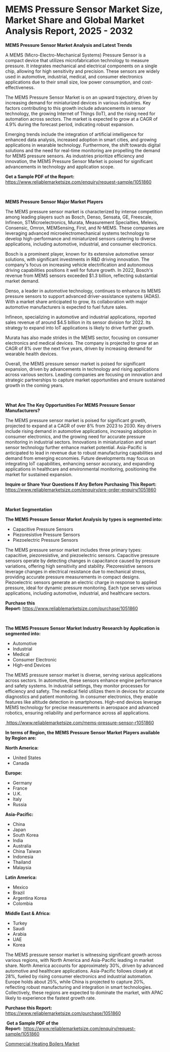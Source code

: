 <p><h1>MEMS Pressure Sensor Market Size, Market Share and Global Market Analysis Report, 2025 - 2032</h1></p><p><strong>MEMS Pressure Sensor Market Analysis and Latest Trends</strong></p>
<p><p>A MEMS (Micro-Electro-Mechanical Systems) Pressure Sensor is a compact device that utilizes microfabrication technology to measure pressure. It integrates mechanical and electrical components on a single chip, allowing for high sensitivity and precision. These sensors are widely used in automotive, industrial, medical, and consumer electronics applications due to their small size, low power consumption, and cost-effectiveness.</p><p>The MEMS Pressure Sensor Market is on an upward trajectory, driven by increasing demand for miniaturized devices in various industries. Key factors contributing to this growth include advancements in sensor technology, the growing Internet of Things (IoT), and the rising need for automation across sectors. The market is expected to grow at a CAGR of 4.9% during the forecast period, indicating robust expansion.</p><p>Emerging trends include the integration of artificial intelligence for enhanced data analysis, increased adoption in smart cities, and growing applications in wearable technology. Furthermore, the shift towards digital solutions and the need for real-time monitoring are propelling the demand for MEMS pressure sensors. As industries prioritize efficiency and innovation, the MEMS Pressure Sensor Market is poised for significant advancements in technology and application scope.</p></p>
<p><strong>Get a Sample PDF of the Report:&nbsp;</strong> <a href="https://www.reliablemarketsize.com/enquiry/request-sample/1051860?utm_campaign=2526&utm_medium=2&utm_source=Github&utm_content=ia&utm_term=26032025&utm_id=mems-pressure-sensor">https://www.reliablemarketsize.com/enquiry/request-sample/1051860</a></p>
<p>&nbsp;</p>
<p><strong>MEMS Pressure Sensor Major Market Players</strong></p>
<p><p>The MEMS pressure sensor market is characterized by intense competition among leading players such as Bosch, Denso, Sensata, GE, Freescale, Infineon, STMicroelectronics, Murata, Measurement Specialties, Melexis, Consensic, Omron, MEMSensing, First, and N-MEMS. These companies are leveraging advanced microelectromechanical systems technology to develop high-performance and miniaturized sensors catering to diverse applications, including automotive, industrial, and consumer electronics.</p><p>Bosch is a prominent player, known for its extensive automotive sensor solutions, with significant investments in R&D driving innovation. The company's focus on increasing vehicle electrification and autonomous driving capabilities positions it well for future growth. In 2022, Bosch's revenue from MEMS sensors exceeded $1.3 billion, reflecting substantial market demand.</p><p>Denso, a leader in automotive technology, continues to enhance its MEMS pressure sensors to support advanced driver-assistance systems (ADAS). With a market share anticipated to grow, its collaboration with major automotive manufacturers is expected to fuel future sales.</p><p>Infineon, specializing in automotive and industrial applications, reported sales revenue of around $4.5 billion in its sensor division for 2022. Its strategy to expand into IoT applications is likely to drive further growth.</p><p>Murata has also made strides in the MEMS sector, focusing on consumer electronics and medical devices. The company is projected to grow at an CAGR of 8% over the next five years, driven by increasing demand for wearable health devices.</p><p>Overall, the MEMS pressure sensor market is poised for significant expansion, driven by advancements in technology and rising applications across various sectors. Leading companies are focusing on innovation and strategic partnerships to capture market opportunities and ensure sustained growth in the coming years.</p></p>
<p>&nbsp;</p>
<p><strong>What Are The Key Opportunities For MEMS Pressure Sensor Manufacturers?</strong></p>
<p><p>The MEMS pressure sensor market is poised for significant growth, projected to expand at a CAGR of over 8% from 2023 to 2030. Key drivers include rising demand in automotive applications, increasing adoption in consumer electronics, and the growing need for accurate pressure monitoring in industrial sectors. Innovations in miniaturization and smart sensor technology further enhance market potential. Asia-Pacific is anticipated to lead in revenue due to robust manufacturing capabilities and demand from emerging economies. Future developments may focus on integrating IoT capabilities, enhancing sensor accuracy, and expanding applications in healthcare and environmental monitoring, positioning the market for sustained expansion.</p></p>
<p><strong>Inquire or Share Your Questions If Any Before Purchasing This Report:</strong> <a href="https://www.reliablemarketsize.com/enquiry/pre-order-enquiry/1051860?utm_campaign=2526&utm_medium=2&utm_source=Github&utm_content=ia&utm_term=26032025&utm_id=mems-pressure-sensor">https://www.reliablemarketsize.com/enquiry/pre-order-enquiry/1051860</a></p>
<p>&nbsp;</p>
<p><strong>Market Segmentation</strong></p>
<p><strong>The MEMS Pressure Sensor Market Analysis by types is segmented into:</strong></p>
<p><ul><li>Capacitive Pressure Sensors</li><li>Piezoresistive Pressure Sensors</li><li>Piezoelectric Pressure Sensors</li></ul></p>
<p><p>The MEMS pressure sensor market includes three primary types: capacitive, piezoresistive, and piezoelectric sensors. Capacitive pressure sensors operate by detecting changes in capacitance caused by pressure variations, offering high sensitivity and stability. Piezoresistive sensors leverage changes in electrical resistance due to mechanical stress, providing accurate pressure measurements in compact designs. Piezoelectric sensors generate an electric charge in response to applied pressure, ideal for dynamic pressure monitoring. Each type serves various applications, including automotive, industrial, and healthcare sectors.</p></p>
<p><strong>Purchase this Report:&nbsp;</strong><a href="https://www.reliablemarketsize.com/purchase/1051860?utm_campaign=2526&utm_medium=2&utm_source=Github&utm_content=ia&utm_term=26032025&utm_id=mems-pressure-sensor">https://www.reliablemarketsize.com/purchase/1051860</a></p>
<p>&nbsp;</p>
<p><strong>The MEMS Pressure Sensor Market Industry Research by Application is segmented into:</strong></p>
<p><ul><li>Automotive</li><li>Industrial</li><li>Medical</li><li>Consumer Electronic</li><li>High-end Devices</li></ul></p>
<p><p>The MEMS pressure sensor market is diverse, serving various applications across sectors. In automotive, these sensors enhance engine performance and safety systems. In industrial settings, they monitor processes for efficiency and safety. The medical field utilizes them in devices for accurate diagnostics and patient monitoring. In consumer electronics, they enable features like altitude detection in smartphones. High-end devices leverage MEMS technology for precise measurements in aerospace and advanced robotics, ensuring reliability and performance across all applications.</p></p>
<p><a href="https://www.reliablemarketsize.com/mems-pressure-sensor-r1051860?utm_campaign=2526&utm_medium=2&utm_source=Github&utm_content=ia&utm_term=26032025&utm_id=mems-pressure-sensor">&nbsp;https://www.reliablemarketsize.com/mems-pressure-sensor-r1051860</a></p>
<p><strong>In terms of Region, the MEMS Pressure Sensor Market Players available by Region are:</strong></p>
<p>
    <p> <strong> North America: </strong>
        <ul>
            <li>United States</li>
            <li>Canada</li>
        </ul>
        </p> 
    <p> <strong> Europe: </strong>
        <ul>
            <li>Germany</li>
            <li>France</li>
            <li>U.K.</li>
            <li>Italy</li>
            <li>Russia</li>
        </ul>
        </p> 
    <p> <strong> Asia-Pacific: </strong>
        <ul>
            <li>China</li>
            <li>Japan</li>
            <li>South Korea</li>
            <li>India</li>
            <li>Australia</li>
            <li>China Taiwan</li>
            <li>Indonesia</li>
            <li>Thailand</li>
            <li>Malaysia</li>
        </ul>
        </p> 
    <p> <strong> Latin America: </strong>
        <ul>
            <li>Mexico</li>
            <li>Brazil</li>
            <li>Argentina Korea</li>
            <li>Colombia</li>
        </ul>
        </p> 
    <p> <strong> Middle East & Africa: </strong>
        <ul>
            <li>Turkey</li>
            <li>Saudi</li>
            <li>Arabia</li>
            <li>UAE</li>
            <li>Korea</li>
        </ul>
    </p>
    </p>
<p><p>The MEMS pressure sensor market is witnessing significant growth across various regions, with North America and Asia-Pacific leading in market share. North America accounts for approximately 30%, driven by advanced automotive and healthcare applications. Asia-Pacific follows closely at 28%, fueled by rising consumer electronics and industrial automation. Europe holds about 25%, while China is projected to capture 20%, reflecting robust manufacturing and integration in smart technologies. Collectively, these regions are expected to dominate the market, with APAC likely to experience the fastest growth rate.</p></p>
<p><strong>Purchase this Report: </strong><a href="https://www.reliablemarketsize.com/purchase/1051860?utm_campaign=2526&utm_medium=2&utm_source=Github&utm_content=ia&utm_term=26032025&utm_id=mems-pressure-sensor">https://www.reliablemarketsize.com/purchase/1051860</a></p>
<p>&nbsp;<strong>Get a Sample PDF of the Report:&nbsp;&nbsp;</strong><a href="https://www.reliablemarketsize.com/enquiry/request-sample/1051860?utm_campaign=2526&utm_medium=2&utm_source=Github&utm_content=ia&utm_term=26032025&utm_id=mems-pressure-sensor">https://www.reliablemarketsize.com/enquiry/request-sample/1051860</a></p>
<p><strong></strong></p>
<p><p><a href="https://github.com/lizamflotow/Market-Research-Report-List-1/blob/main/commercial-heating-boilers-market.md?utm_campaign=2526&utm_medium=2&utm_source=Github&utm_content=ia&utm_term=26032025&utm_id=mems-pressure-sensor">Commercial Heating Boilers Market</a></p></p>